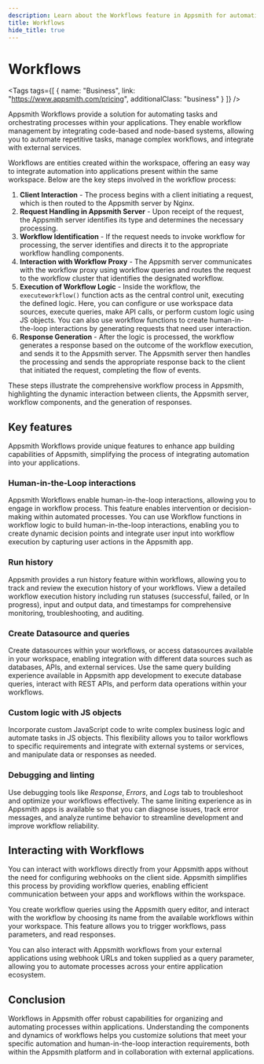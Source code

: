 ```yaml
---
description: Learn about the Workflows feature in Appsmith for automating tasks and orchestrating processes within your applications.
title: Workflows
hide_title: true
---
```

<!-- vale off -->

<div className="tag-wrapper">
 <h1>Workflows</h1>

<Tags
tags={[
{ name: "Business", link: "https://www.appsmith.com/pricing", additionalClass: "business" }
]}
/>

</div>

<!-- vale on -->

Appsmith Workflows provide a solution for automating tasks and orchestrating processes within your applications. They enable workflow management by integrating code-based and node-based systems, allowing you to automate repetitive tasks, manage complex workflows, and integrate with external services.

Workflows are entities created within the workspace, offering an easy way to integrate automation into applications present within the same workspace. Below are the key steps involved in the workflow process:

<ZoomImage
  src="/img/appsmith-workflow-concept.svg" 
  alt="Workflows in Appsmith"
  caption="Workflows in Appsmith"
/> 

1. **Client Interaction** - The process begins with a client initiating a request, which is then routed to the Appsmith server by Nginx.
2. **Request Handling in Appsmith Server** - Upon receipt of the request, the Appsmith server identifies its type and determines the necessary processing.
3. **Workflow Identification** - If the request needs to invoke workflow for processing, the server identifies and directs it to the appropriate workflow handling components.
4. **Interaction with Workflow Proxy** - The Appsmith server communicates with the workflow proxy using workflow queries and routes the request to the workflow cluster that identifies the designated workflow. 
5. **Execution of Workflow Logic** - Inside the workflow, the `executeworkflow()` function acts as the central control unit, executing the defined logic. Here, you can configure or use workspace data sources, execute queries, make API calls, or perform custom logic using JS objects. You can also use workflow functions to create human-in-the-loop interactions by generating requests that need user interaction.
6. **Response Generation** - After the logic is processed, the workflow generates a response based on the outcome of the workflow execution, and sends it to the Appsmith server. The Appsmith server then handles the processing and sends the appropriate response back to the client that initiated the request, completing the flow of events.

These steps illustrate the comprehensive workflow process in Appsmith, highlighting the dynamic interaction between clients, the Appsmith server, workflow components, and the generation of responses.

## Key features

Appsmith Workflows provide unique features to enhance app building capabilities of Appsmith, simplifying the process of integrating automation into your applications.

### Human-in-the-Loop interactions

Appsmith Workflows enable human-in-the-loop interactions, allowing you to engage in workflow process. This feature enables intervention or decision-making within automated processes. You can use Workflow functions in workflow logic to build human-in-the-loop interactions, enabling you to create dynamic decision points and integrate user input into workflow execution by capturing user actions in the Appsmith app.

### Run history

Appsmith provides a run history feature within workflows, allowing you to track and review the execution history of your workflows. View a detailed workflow execution history including run statuses (successful, failed, or In progress), input and output data, and timestamps for comprehensive monitoring, troubleshooting, and auditing.

### Create Datasource and queries

Create datasources within your workflows, or access datasources available in your workspace, enabling integration with different data sources such as databases, APIs, and external services. Use the same query building experience available in Appsmith app development to execute database queries, interact with REST APIs, and perform data operations within your workflows.

### Custom logic with JS objects

Incorporate custom JavaScript code to write complex business logic and automate tasks in JS objects. This flexibility allows you to tailor workflows to specific requirements and integrate with external systems or services, and manipulate data or responses as needed. 

### Debugging and linting

Use debugging tools like _Response_, _Errors_, and _Logs_ tab to troubleshoot and optimize your workflows effectively. The same liniting experience as in Appsmith apps is available so that you can diagnose issues, track error messages, and analyze runtime behavior to streamline development and improve workflow reliability.

## Interacting with Workflows

You can interact with workflows directly from your Appsmith apps without the need for configuring webhooks on the client side. Appsmith simplifies this process by providing workflow queries, enabling efficient communication between your apps and workflows within the workspace.

You create workflow queries using the Appsmith query editor, and interact with the workflow by choosing its name from the available workflows within your workspace. This feature allows you to trigger workflows, pass parameters, and read responses.

You can also interact with Appsmith workflows from your external applications using webhook URLs and token supplied as a query parameter, allowing you to automate processes across your entire application ecosystem.

## Conclusion

Workflows in Appsmith offer robust capabilities for organizing and automating processes within applications. Understanding the components and dynamics of workflows helps you customize solutions that meet your specific automation and human-in-the-loop interaction requirements, both within the Appsmith platform and in collaboration with external applications.
